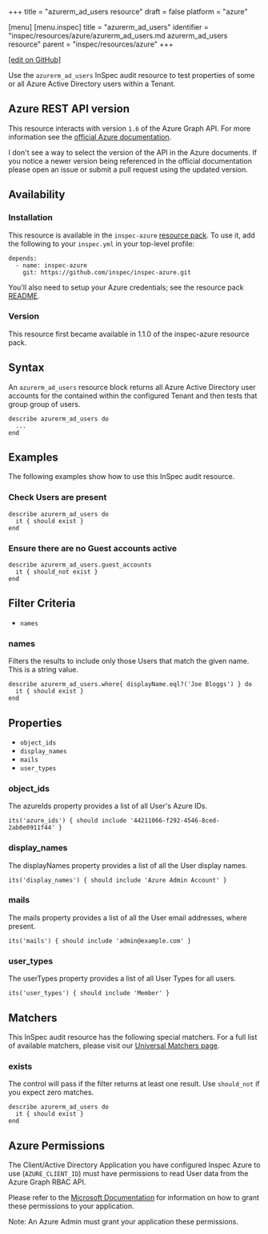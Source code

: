 +++
title = "azurerm_ad_users resource"
draft = false
platform = "azure"

[menu]
  [menu.inspec]
    title = "azurerm_ad_users"
    identifier = "inspec/resources/azure/azurerm_ad_users.md azurerm_ad_users resource"
    parent = "inspec/resources/azure"
+++

[\[edit on GitHub\]](https://github.com/inspec/inspec/blob/master/www/content/inspec/resources/azurerm_ad_users.md)

Use the `azurerm_ad_users` InSpec audit resource to test properties of
some or all Azure Active Directory users within a Tenant.

## Azure REST API version

This resource interacts with version `1.6` of the Azure Graph API. For more
information see the [official Azure documentation](https://msdn.microsoft.com/Library/Azure/Ad/Graph/api/users-operations#GetUsers).

I don't see a way to select the version of the API in the Azure documents. If
you notice a newer version being referenced in the official documentation
please open an issue or submit a pull request using the updated version.

## Availability

### Installation

This resource is available in the `inspec-azure` [resource
pack](/inspec/glossary/#resource-pack). To use it, add the
following to your `inspec.yml` in your top-level profile:

    depends:
      - name: inspec-azure
        git: https://github.com/inspec/inspec-azure.git

You'll also need to setup your Azure credentials; see the resource pack
[README](https://github.com/inspec/inspec-azure#inspec-for-azure).

### Version

This resource first became available in 1.1.0 of the inspec-azure resource pack.

## Syntax

An `azurerm_ad_users` resource block returns all Azure Active Directory user accounts for the
contained within the configured Tenant and then tests that group group of users.

    describe azurerm_ad_users do
      ...
    end

## Examples

The following examples show how to use this InSpec audit resource.

### Check Users are present

    describe azurerm_ad_users do
      it { should exist }
    end

### Ensure there are no Guest accounts active

    describe azurerm_ad_users.guest_accounts
      it { should_not exist }
    end

## Filter Criteria

- `names`

### names

Filters the results to include only those Users that match the given
name. This is a string value.

    describe azurerm_ad_users.where{ displayName.eql?('Joe Bloggs') } do
      it { should exist }
    end

## Properties

- `object_ids`
- `display_names`
- `mails`
- `user_types`

### object_ids

The azureIds property provides a list of all User's Azure IDs.

    its('azure_ids') { should include '44211066-f292-4546-8ced-2ab0e0911f44' }

### display_names

The displayNames property provides a list of all the User display names.

    its('display_names') { should include 'Azure Admin Account' }

### mails

The mails property provides a list of all the User email addresses, where present.

    its('mails') { should include 'admin@example.com' }

### user_types

The userTypes property provides a list of all User Types for all users.

    its('user_types') { should include 'Member' }

## Matchers

This InSpec audit resource has the following special matchers. For a full list of available matchers,
please visit our [Universal Matchers page](/inspec/matchers/).

### exists

The control will pass if the filter returns at least one result. Use
`should_not` if you expect zero matches.

    describe azurerm_ad_users do
      it { should exist }
    end

## Azure Permissions

The Client/Active Directory Application you have configured Inspec Azure to use (`AZURE_CLIENT_ID`) must
have permissions to read User data from the Azure Graph RBAC API.

Please refer to the [Microsoft Documentation](https://docs.microsoft.com/en-us/azure/active-directory/develop/active-directory-integrating-applications#updating-an-application)
for information on how to grant these permissions to your application.

Note: An Azure Admin must grant your application these permissions.
